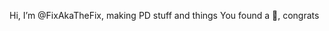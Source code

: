 Hi, I’m @FixAkaTheFix, making PD stuff and things
You found a 💚, congrats
<!---
FixAkaTheFix/FixAkaTheFix is a ✨ special ✨ repository because its `README.md` (this file) appears on your GitHub profile.
You can click the Preview link to take a look at your changes.
--->
